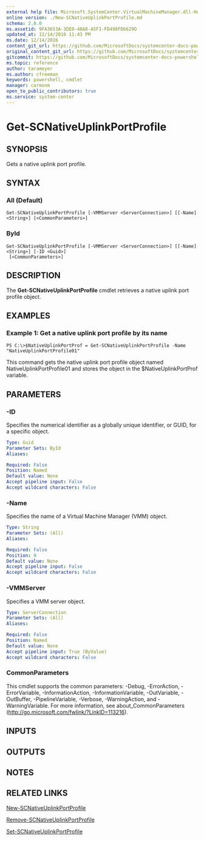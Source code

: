 ```yaml
---
external help file: Microsoft.SystemCenter.VirtualMachineManager.dll-Help.xml
online version: ./New-SCNativeUplinkPortProfile.md
schema: 2.0.0
ms.assetid: 9FA3653A-3DE0-40A8-A5F1-FD498FD6629D
updated_at: 12/14/2016 11:43 PM
ms.date: 12/14/2016
content_git_url: https://github.com/MicrosoftDocs/systemcenter-docs-powershell/blob/master/systemcenter-cmdlets/SystemCenter2016/VirtualMachineManager/v1.0/Get-SCNativeUplinkPortProfile.md
original_content_git_url: https://github.com/MicrosoftDocs/systemcenter-docs-powershell/blob/master/systemcenter-cmdlets/SystemCenter2016/VirtualMachineManager/v1.0/Get-SCNativeUplinkPortProfile.md
gitcommit: https://github.com/MicrosoftDocs/systemcenter-docs-powershell/blob/96cd9bd2780eb6b78c540fa00d3b8a4313e3ed40/systemcenter-cmdlets/SystemCenter2016/VirtualMachineManager/v1.0/Get-SCNativeUplinkPortProfile.md
ms.topic: reference
author: tarameyer
ms.author: cfreeman
keywords: powershell, cmdlet
manager: carmonm
open_to_public_contributors: true
ms.service: system-center
---
```


# Get-SCNativeUplinkPortProfile

## SYNOPSIS
Gets a native uplink port profile.

## SYNTAX

### All (Default)
```
Get-SCNativeUplinkPortProfile [-VMMServer <ServerConnection>] [[-Name] <String>] [<CommonParameters>]
```

### ById
```
Get-SCNativeUplinkPortProfile [-VMMServer <ServerConnection>] [[-Name] <String>] [-ID <Guid>]
 [<CommonParameters>]
```

## DESCRIPTION
The **Get-SCNativeUplinkPortProfile** cmdlet retrieves a native uplink port profile object.

## EXAMPLES

### Example 1: Get a native uplink port profile by its name
```
PS C:\>$NativeUplinkPortProf = Get-SCNativeUplinkPortProfile -Name "NativeUplinkPortProfile01"
```

This command gets the native uplink port profile object named NativeUplinkPortProfile01 and stores the object in the $NativeUplinkPortProf variable.

## PARAMETERS

### -ID
Specifies the numerical identifier as a globally unique identifier, or GUID, for a specific object.

```yaml
Type: Guid
Parameter Sets: ById
Aliases: 

Required: False
Position: Named
Default value: None
Accept pipeline input: False
Accept wildcard characters: False
```

### -Name
Specifies the name of a Virtual Machine Manager (VMM) object.

```yaml
Type: String
Parameter Sets: (All)
Aliases: 

Required: False
Position: 0
Default value: None
Accept pipeline input: False
Accept wildcard characters: False
```

### -VMMServer
Specifies a VMM server object.

```yaml
Type: ServerConnection
Parameter Sets: (All)
Aliases: 

Required: False
Position: Named
Default value: None
Accept pipeline input: True (ByValue)
Accept wildcard characters: False
```

### CommonParameters
This cmdlet supports the common parameters: -Debug, -ErrorAction, -ErrorVariable, -InformationAction, -InformationVariable, -OutVariable, -OutBuffer, -PipelineVariable, -Verbose, -WarningAction, and -WarningVariable. For more information, see about_CommonParameters (http://go.microsoft.com/fwlink/?LinkID=113216).

## INPUTS

## OUTPUTS

## NOTES

## RELATED LINKS

[New-SCNativeUplinkPortProfile](xref:SystemCenter2016/VirtualMachineManager/v1.0/New-SCNativeUplinkPortProfile.md)

[Remove-SCNativeUplinkPortProfile](xref:SystemCenter2016/VirtualMachineManager/v1.0/Remove-SCNativeUplinkPortProfile.md)

[Set-SCNativeUplinkPortProfile](xref:SystemCenter2016/VirtualMachineManager/v1.0/Set-SCNativeUplinkPortProfile.md)

